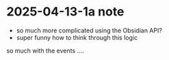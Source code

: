 # 2025-04-13-1a note

- so much more complicated using the Obsidian API?
- super funny how to think through this logic


so much with the events ....

